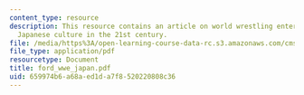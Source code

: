 ```yaml
---
content_type: resource
description: This resource contains an article on world wrestling entertainment in
  Japanese culture in the 21st century.
file: /media/https%3A/open-learning-course-data-rc.s3.amazonaws.com/cms-997-topics-in-comparative-media-american-pro-wrestling-spring-2007/659974b6a68aed1da7f8520220808c36_ford_wwe_japan.pdf
file_type: application/pdf
resourcetype: Document
title: ford_wwe_japan.pdf
uid: 659974b6-a68a-ed1d-a7f8-520220808c36
---
```

